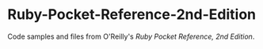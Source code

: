 # Ruby-Pocket-Reference-2nd-Edition
Code samples and files from O'Reilly's _Ruby Pocket Reference, 2nd Edition_.
